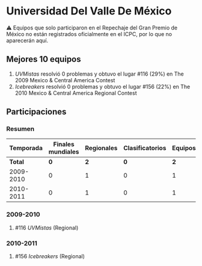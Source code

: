 # Universidad Del Valle De México

:warning: Equipos que solo participaron en el Repechaje del Gran Premio de México no están registrados oficialmente en el ICPC, por lo que no aparecerán aquí.

## Mejores 10 equipos

1. _UVMistas_ resolvió 0 problemas y obtuvo el lugar #116 (29%) en The 2009 Mexico & Central America Contest
1. _Icebreakers_ resolvió 0 problemas y obtuvo el lugar #156 (22%) en The 2010 Mexico & Central America Regional Contest

## Participaciones

### Resumen

| Temporada | Finales mundiales | Regionales | Clasificatorios | Equipos |
| --- | --- | --- | --- | --- |
| **Total** | **0** | **2** | **0** | **2** |
| 2009-2010 | 0 | 1 | 0 | 1 |
| 2010-2011 | 0 | 1 | 0 | 1 |

### 2009-2010

1. #116 _UVMistas_ (Regional)

### 2010-2011

1. #156 _Icebreakers_ (Regional)



